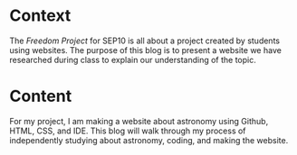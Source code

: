 # Context
The _Freedom Project_ for SEP10 is all about a project created by students using websites. The purpose of this blog is to present a website we have researched during class to explain our understanding of the topic.

# Content
For my project, I am making a website about astronomy using Github, HTML, CSS, and IDE. This blog will walk through my process of independently studying about astronomy, coding, and making the website.
